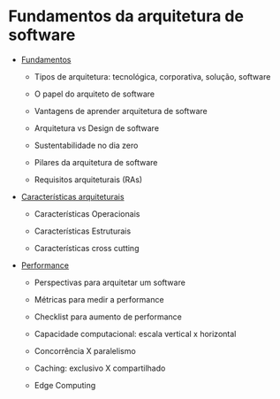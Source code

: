 # Fundamentos da arquitetura de software

  - [Fundamentos](fundamentos/README.MD)
  
    - Tipos de arquitetura: tecnológica, corporativa, solução, software
	
	- O papel do arquiteto de software
	
	- Vantagens de aprender arquitetura de software
	
	- Arquitetura vs Design de software
	
	- Sustentabilidade no dia zero
	
	- Pilares da arquitetura de software
	
	- Requisitos arquiteturais (RAs)

  - [Características arquiteturais](caracteristicas-arquiteturais/README.MD)
  
    - Características Operacionais
	
	- Características Estruturais
	
	- Características cross cutting
	
  - [Performance](performance/README.MD)
  
    - Perspectivas para arquitetar um software
	
	- Métricas para medir a performance
	
	- Checklist para aumento de performance
	
	- Capacidade computacional: escala vertical x horizontal
	
	- Concorrência X paralelismo
	
	- Caching: exclusivo X compartilhado
	
	- Edge Computing